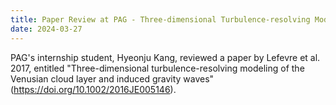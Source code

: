 ```yaml
---
title: Paper Review at PAG - Three-dimensional Turbulence-resolving Modeling of the Venusian Cloud Layer and Induced Gravity Waves
date: 2024-03-27
---
```


PAG's internship student, Hyeonju Kang, reviewed a paper by Lefevre et al. 2017, entitled "Three-dimensional turbulence-resolving modeling of the Venusian cloud layer and induced gravity waves" (https://doi.org/10.1002/2016JE005146).